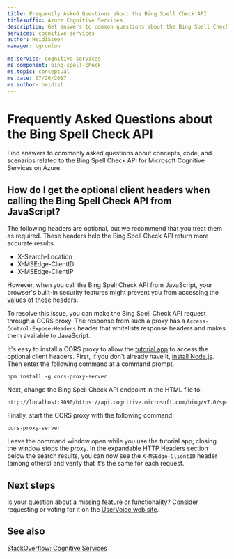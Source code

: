```yaml
---
title: Frequently Asked Questions about the Bing Spell Check API
titlesuffix: Azure Cognitive Services
description: Get answers to common questions about the Bing Spell Check API on Azure.
services: cognitive-services
author: HeidiSteen
manager: cgronlun

ms.service: cognitive-services
ms.component: bing-spell-check
ms.topic: conceptual
ms.date: 07/26/2017
ms.author: heidist
---
```

# Frequently Asked Questions about the Bing Spell Check API

 Find answers to commonly asked questions about concepts, code, and scenarios related to the Bing Spell Check API for Microsoft Cognitive Services on Azure.

## How do I get the optional client headers when calling the Bing Spell Check API from JavaScript?

The following headers are optional, but we recommend that you treat them as required. These headers help the Bing Spell Check API return more accurate results.

- X-Search-Location
- X-MSEdge-ClientID
- X-MSEdge-ClientIP

However, when you call the Bing Spell Check API from JavaScript, your browser's built-in security features might prevent you from accessing the values of these headers.

To resolve this issue, you can make the Bing Spell Check API request through a CORS proxy. The response from such a proxy has a `Access-Control-Expose-Headers` header that whitelists response headers and makes them available to JavaScript.

It's easy to install a CORS proxy to allow the [tutorial app](tutorials/spellcheck.md) to access the optional client headers. First, if you don't already have it, [install Node.js](https://nodejs.org/en/download/). Then enter the following command at a command prompt.

    npm install -g cors-proxy-server

Next, change the Bing Spell Check API endpoint in the HTML file to:

    http://localhost:9090/https://api.cognitive.microsoft.com/bing/v7.0/spellcheck/

Finally, start the CORS proxy with the following command:

    cors-proxy-server

Leave the command window open while you use the tutorial app; closing the window stops the proxy. In the expandable HTTP Headers section below the search results, you can now see the `X-MSEdge-ClientID` header (among others) and verify that it's the same for each request.

## Next steps

Is your question about a missing feature or functionality? Consider requesting or voting for it on the [UserVoice web site](https://cognitive.uservoice.com/).

## See also

 [StackOverflow: Cognitive Services](http://stackoverflow.com/questions/tagged/microsoft-cognitive)
